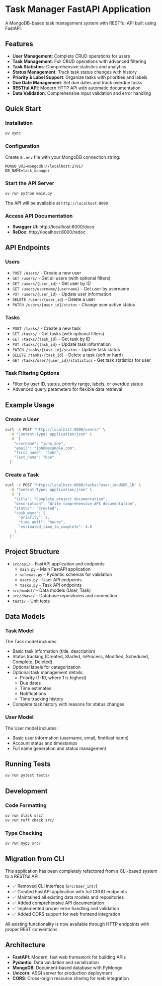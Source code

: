# Task Manager FastAPI Application

A MongoDB-based task management system with RESTful API built using FastAPI.

## Features

- **User Management**: Complete CRUD operations for users
- **Task Management**: Full CRUD operations with advanced filtering
- **Task Statistics**: Comprehensive statistics and analytics
- **Status Management**: Track task status changes with history
- **Priority & Label Support**: Organize tasks with priorities and labels
- **Due Date Management**: Set due dates and track overdue tasks
- **RESTful API**: Modern HTTP API with automatic documentation
- **Data Validation**: Comprehensive input validation and error handling

## Quick Start

### Installation

```bash
uv sync
```

### Configuration

Create a `.env` file with your MongoDB connection string:

```
MONGO_URI=mongodb://localhost:27017
DB_NAME=task_manager
```

### Start the API Server

```bash
uv run python main.py
```

The API will be available at `http://localhost:8000`

### Access API Documentation

- **Swagger UI**: http://localhost:8000/docs
- **ReDoc**: http://localhost:8000/redoc

## API Endpoints

### Users

- `POST /users/` - Create a new user
- `GET /users/` - Get all users (with optional filters)
- `GET /users/{user_id}` - Get user by ID
- `GET /users/username/{username}` - Get user by username
- `PUT /users/{user_id}` - Update user information
- `DELETE /users/{user_id}` - Delete a user
- `PATCH /users/{user_id}/status` - Change user active status

### Tasks

- `POST /tasks/` - Create a new task
- `GET /tasks/` - Get tasks (with optional filters)
- `GET /tasks/{task_id}` - Get task by ID
- `PUT /tasks/{task_id}` - Update task information
- `PATCH /tasks/{task_id}/status` - Update task status
- `DELETE /tasks/{task_id}` - Delete a task (soft or hard)
- `GET /tasks/user/{user_id}/statistics` - Get task statistics for user

### Task Filtering Options

- Filter by user ID, status, priority range, labels, or overdue status
- Advanced query parameters for flexible data retrieval

## Example Usage

### Create a User

```bash
curl -X POST "http://localhost:8000/users/" \
  -H "Content-Type: application/json" \
  -d '{
    "username": "john_doe",
    "email": "john@example.com",
    "first_name": "John",
    "last_name": "Doe"
  }'
```

### Create a Task

```bash
curl -X POST "http://localhost:8000/tasks/?user_id=USER_ID" \
  -H "Content-Type: application/json" \
  -d '{
    "title": "Complete project documentation",
    "description": "Write comprehensive API documentation",
    "status": "Created",
    "task_mgmt": {
      "priority": 3,
      "time_unit": "hours",
      "estimated_time_to_complete": 4.0
    }
  }'
```

## Project Structure

- `src/api/` - FastAPI application and endpoints
  - `main.py` - Main FastAPI application
  - `schemas.py` - Pydantic schemas for validation
  - `users.py` - User API endpoints
  - `tasks.py` - Task API endpoints
- `src/model/` - Data models (User, Task)
- `src/dbase/` - Database repositories and connection
- `tests/` - Unit tests

## Data Models

### Task Model

The Task model includes:

- Basic task information (title, description)
- Status tracking (Created, Started, InProcess, Modified, Scheduled, Complete, Deleted)
- Optional labels for categorization
- Optional task management details:
  - Priority (1-10, where 1 is highest)
  - Due dates
  - Time estimates
  - Notifications
  - Time tracking history
- Complete task history with reasons for status changes

### User Model

The User model includes:

- Basic user information (username, email, first/last name)
- Account status and timestamps
- Full name generation and status management

## Running Tests

```bash
uv run pytest tests/
```

## Development

### Code Formatting

```bash
uv run black src/
uv run ruff check src/
```

### Type Checking

```bash
uv run mypy src/
```

## Migration from CLI

This application has been completely refactored from a CLI-based system to a RESTful API:

- ✅ Removed CLI interface (`src/User_int/`)
- ✅ Created FastAPI application with full CRUD endpoints
- ✅ Maintained all existing data models and repositories
- ✅ Added comprehensive API documentation
- ✅ Implemented proper error handling and validation
- ✅ Added CORS support for web frontend integration

All existing functionality is now available through HTTP endpoints with proper REST conventions.

## Architecture

- **FastAPI**: Modern, fast web framework for building APIs
- **Pydantic**: Data validation and serialization
- **MongoDB**: Document-based database with PyMongo
- **Uvicorn**: ASGI server for production deployment
- **CORS**: Cross-origin resource sharing for web integration

